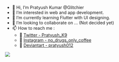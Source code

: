 - 👋 Hi, I’m Pratyush Kumar @Glitchier
- 👀 I’m interested in web and app development.
- 🌱 I’m currently learning Flutter with UI designing.
- 💞️ I’m looking to collaborate on ... (Not decided yet)
- 📫 How to reach me :
  - 💙 [Twitter - Pratyush_K9](https://twitter.com/Pratyush_k9)
  - 📸 [Instagram - no_drugs_only_coffee](https://www.instagram.com/no_drugs_only_coffee/)
  - 🎨 [Deviantart - pratyush012](https://www.deviantart.com/pratyush012)<br>
<img src="https://github-readme-stats.vercel.app/api?username=Glitchier&&show_icons=true&title_color=ffffff&icon_color=ff0a54&text_color=ffffff&bg_color=06d6a0">

<!---
Glitchier/Glitchier is a ✨ special ✨ repository because its `README.md` (this file) appears on your GitHub profile.
You can click the Preview link to take a look at your changes.
--->
